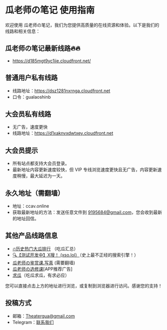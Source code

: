 # 瓜老师の笔记 使用指南

欢迎使用 瓜老师の笔记，我们为您提供高质量的在线资源和体验。以下是我们的线路和相关信息：
## 瓜老师の笔记最新线路🔥🔥
- https://d185mgt9yc1iie.cloudfront.net/
## 普通用户私有线路
- 线路地址：https://dsz1281nxrnga.cloudfront.net
- 口令：gualaoshinb

## 大会员私有线路
- 无广告，速度更快
- 线路地址：https://d1xaknvxdwtxey.cloudfront.net

## 大会员提示
- 所有站点都支持大会员登录。
- 最新地址内容更新速度较快，但 VIP 专线浏览速度更快且无广告，内容更新速度稍慢，最大延迟为一天。
  
## 永久地址（需翻墙）
- 地址：ccav.online
- 获取最新地址的方法：发送任意文件到 9195684@gmail.com，您会收到最新的地址回信。

## 其他产品线路信息

- [🔥历史热门大瓜排行](https://ddju1cpq6sc12.cloudfront.net/ces) （吃瓜汇总）
- [🔍【测试开发中】X搜！ (xso.lol）](http://www.xso.lol)（史上最不正经的搜索引擎！）
- [瓜老师の鉴赏课.写真](https://photo.gua.lol) (需要翻墙)
- [瓜老师の选修课](https://da1g1cuqdemgq.cloudfront.net/)[APP推荐广告]
- [求瓜](https://data.xso.lol/)（吃瓜求瓜，有求必应）

您可以直接点击上方的地址进行浏览，或复制到浏览器进行访问。感谢您的支持！

## 投稿方式
- 邮箱：Theatergua@gmail.com
- Telegram：[联系我们](https://t.me/nceng656)

